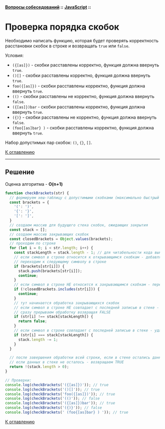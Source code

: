 **[Вопросы собеседований](../../README.md#tasks) ::**
**[JavaScript](../../README.md#tasks-javascript) ::**
# Проверка порядка скобок

Необходимо написать функцию, которая будет проверять корректность расстановки скобок в строке и возвращать `true` или `false`.

Условия:
- `({[as]})` - скобки расставлены корректно, функция должна ввернуть `true`.
- `()[]` - скобки расставлены корректно, функция должна ввернуть `true`.
- `foo({[as]})` - скобки расставлены корректно, функция должна ввернуть `true`.
- `(()` - скобки расставлены не корректно, функция должна ввернуть `false`.
- `({[as]})bar` - скобки расставлены корректно, функция должна ввернуть `true`.
- `({)}` - скобки расставлены не корректно, функция должна ввернуть `false`.
- ` (foo{[as]bar} ) ` - скобки расставлены корректно, функция должна ввернуть `true`.

Набор допустимых пар скобок: `()`, `{}`, `[]`.

[К оглавлению](../../README.md#tasks-javascript)

---

## Решение
Оценка алгоритма - **O(n+1)**

```javascript
function checkBrackets(str) {
  // формируем хеш-таблицу с допустимыми скобками (максимально быстрый доступ по ключу)
  const brackets = {
    '(': ')',
    '{': '}',
    '[': ']',
  }
  // создаем массив для будущего стека скобок, ожидающих закрытия
  const stack = [];
  // создаем массив закрывающих скобок
  const closedBrackets = Object.values(brackets);
  // проходим по строке
  for (let i = 0; i < str.length; i++) {
    const stackLength = stack.length - 1; // для читабельности кода выносим длину стека в переменную
    // если символ в строке относится к открывающимся скобкам - добавляем закрывающуюся скобку в стек
    // переходим к следующему символу в строке
    if (brackets[str[i]]) {
      stack.push(brackets[str[i]]);
      continue;
    }
    // если символ в строке НЕ относится к закрывающимся скобкам - переходим к следующему символу в строке
    if (!closedBrackets.includes(str[i])) {
      continue;
    }
    // тут начинается обработка закрывающихся скобок
    // если символ в строке НЕ совпадает с последней записью в стеке - значит закрывающая скобка не соответствует ожидаемой
    // сразу прерываем обработку возвращая FALSE
    if (str[i] !== stack[stackLength]) {
      return false;
    }
    // если символ в строке совпадает с последней записью в стеке - удаляем последнюю запись из стека
    if (str[i] === stack[stackLength]) {
      stack.length -= 1;
    }
  }

  // после завершения обработки всей строки, если в стеке остались данные - возвращая FALSE
  // если данных в стеке не осталось - возвращаем TRUE
  return !(stack.length > 0);
}

// Проверки:
console.log(checkBrackets('({[as]})')); // true
console.log(checkBrackets('()[]')); // true
console.log(checkBrackets('foo({[as]})')); // true
console.log(checkBrackets('(()')); // false
console.log(checkBrackets('({[as]})bar')); // true
console.log(checkBrackets('({)}')); // false
console.log(checkBrackets(' (foo{[as]bar} ) ')); // true
```

[К оглавлению](../../README.md#tasks-javascript)
